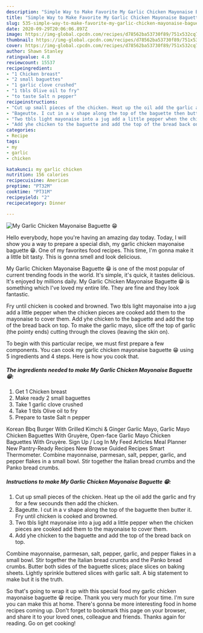 ```yaml
---
description: "Simple Way to Make Favorite My Garlic Chicken Mayonaise Baguette 😁"
title: "Simple Way to Make Favorite My Garlic Chicken Mayonaise Baguette 😁"
slug: 535-simple-way-to-make-favorite-my-garlic-chicken-mayonaise-baguette
date: 2020-09-29T20:06:06.897Z
image: https://img-global.cpcdn.com/recipes/d78562ba53730f89/751x532cq70/my-garlic-chicken-mayonaise-baguette-😁-recipe-main-photo.jpg
thumbnail: https://img-global.cpcdn.com/recipes/d78562ba53730f89/751x532cq70/my-garlic-chicken-mayonaise-baguette-😁-recipe-main-photo.jpg
cover: https://img-global.cpcdn.com/recipes/d78562ba53730f89/751x532cq70/my-garlic-chicken-mayonaise-baguette-😁-recipe-main-photo.jpg
author: Shawn Stanley
ratingvalue: 4.8
reviewcount: 15537
recipeingredient:
- "1 Chicken breast"
- "2 small baguettes"
- "1 garlic clove crushed"
- "1 tbls Olive oil to fry"
- "to taste Salt n pepper"
recipeinstructions:
- "Cut up small pieces of the chicken. Heat up the oil add the garlic and fry for a few secounds then add the chicken."
- "Bageutte. I cut in a v shape along the top of the baguette then butter it. Fry until chicken is cooked and browned."
- "Two tbls light mayonaise into a jug add a little pepper when the chicken pieces are cooked add them to the mayonaise to cover them."
- "Add yhe chicken to the baguette and add the top of the bread back on top."
categories:
- Recipe
tags:
- my
- garlic
- chicken

katakunci: my garlic chicken 
nutrition: 156 calories
recipecuisine: American
preptime: "PT32M"
cooktime: "PT31M"
recipeyield: "2"
recipecategory: Dinner

---
```



![My Garlic Chicken Mayonaise Baguette 😁](https://img-global.cpcdn.com/recipes/d78562ba53730f89/751x532cq70/my-garlic-chicken-mayonaise-baguette-😁-recipe-main-photo.jpg)

Hello everybody, hope you're having an amazing day today. Today, I will show you a way to prepare a special dish, my garlic chicken mayonaise baguette 😁. One of my favorites food recipes. This time, I'm gonna make it a little bit tasty. This is gonna smell and look delicious.

My Garlic Chicken Mayonaise Baguette 😁 is one of the most popular of current trending foods in the world. It's simple, it's quick, it tastes delicious. It's enjoyed by millions daily. My Garlic Chicken Mayonaise Baguette 😁 is something which I've loved my entire life. They are fine and they look fantastic.

Fry until chicken is cooked and browned. Two tbls light mayonaise into a jug add a little pepper when the chicken pieces are cooked add them to the mayonaise to cover them. Add yhe chicken to the baguette and add the top of the bread back on top. To make the garlic mayo, slice off the top of garlic (the pointy ends) cutting through the cloves (leaving the skin on).


To begin with this particular recipe, we must first prepare a few components. You can cook my garlic chicken mayonaise baguette 😁 using 5 ingredients and 4 steps. Here is how you cook that.

<!--inarticleads1-->

##### The ingredients needed to make My Garlic Chicken Mayonaise Baguette 😁:

1. Get 1 Chicken breast
1. Make ready 2 small baguettes
1. Take 1 garlic clove crushed
1. Take 1 tbls Olive oil to fry
1. Prepare to taste Salt n pepper


Korean Bbq Burger With Grilled Kimchi &amp; Ginger Garlic Mayo, Garlic Mayo Chicken Baguettes With Gruyère, Open-face Garlic Mayo Chicken Baguettes With Gruyère. Sign Up / Log In My Feed Articles Meal Planner New Pantry-Ready Recipes New Browse Guided Recipes Smart Thermometer. Combine mayonnaise, parmesan, salt, pepper, garlic, and pepper flakes in a small bowl. Stir together the Italian bread crumbs and the Panko bread crumbs. 

<!--inarticleads2-->

##### Instructions to make My Garlic Chicken Mayonaise Baguette 😁:

1. Cut up small pieces of the chicken. Heat up the oil add the garlic and fry for a few secounds then add the chicken.
1. Bageutte. I cut in a v shape along the top of the baguette then butter it. Fry until chicken is cooked and browned.
1. Two tbls light mayonaise into a jug add a little pepper when the chicken pieces are cooked add them to the mayonaise to cover them.
1. Add yhe chicken to the baguette and add the top of the bread back on top.


Combine mayonnaise, parmesan, salt, pepper, garlic, and pepper flakes in a small bowl. Stir together the Italian bread crumbs and the Panko bread crumbs. Butter both sides of the baguette slices; place slices on baking sheets. Lightly sprinkle buttered slices with garlic salt. A big statement to make but it is the truth. 

So that's going to wrap it up with this special food my garlic chicken mayonaise baguette 😁 recipe. Thank you very much for your time. I'm sure you can make this at home. There's gonna be more interesting food in home recipes coming up. Don't forget to bookmark this page on your browser, and share it to your loved ones, colleague and friends. Thanks again for reading. Go on get cooking!
